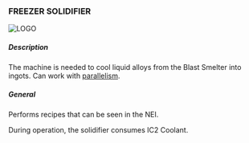 ### FREEZER SOLIDIFIER

![LOGO](https://raw.githubusercontent.com/GT-IMPACT/impact-front/main/public/media/gregtech/ParFrezSolid.png)

##### Description

The machine is needed to cool liquid alloys from the Blast Smelter into ingots. Can work with [parallelism](#/mechanics#parallelism).

##### General

Performs recipes that can be seen in the NEI.

During operation, the solidifier consumes IC2 Coolant.
